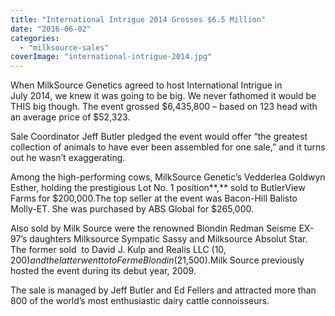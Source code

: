 ```yaml
---
title: "International Intrigue 2014 Grosses $6.5 Million"
date: "2016-06-02"
categories: 
  - "milksource-sales"
coverImage: "international-intrigue-2014.jpg"
---
```


When MilkSource Genetics agreed to host International Intrigue in July 2014, we knew it was going to be big. We never fathomed it would be THIS big though. The event grossed $6,435,800 – based on 123 head with an average price of $52,323.

Sale Coordinator Jeff Butler pledged the event would offer “the greatest collection of animals to have ever been assembled for one sale,” and it turns out he wasn’t exaggerating.

Among the high-performing cows, MilkSource Genetic’s Vedderlea Goldwyn Esther, holding the prestigious Lot No. 1 position**,** sold to ButlerView Farms for $200,000.The top seller at the event was Bacon-Hill Balisto Molly-ET. She was purchased by ABS Global for $265,000.

Also sold by Milk Source were the renowned Blondin Redman Seisme EX-97’s daughters Milksource Sympatic Sassy and Milksource Absolut Star. The former sold  to David J. Kulp and Realis LLC ($10,200) and the latter went to to Ferme Blondin ($21,500).Milk Source previously hosted the event during its debut year, 2009.

The sale is managed by Jeff Butler and Ed Fellers and attracted more than 800 of the world’s most enthusiastic dairy cattle connoisseurs.
